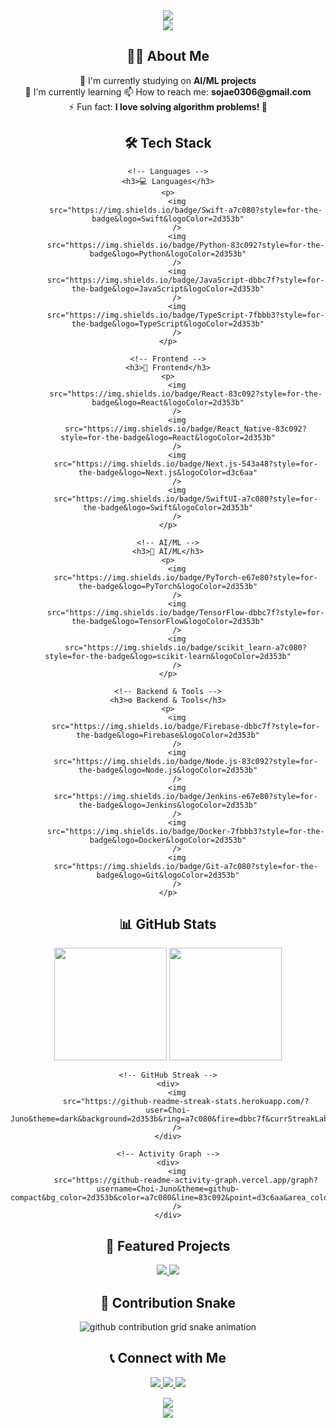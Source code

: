 <!-- Header with animated greeting -->
<div align="center">
    <img
        src="https://capsule-render.vercel.app/api?type=waving&color=gradient&customColorList=6&height=200&section=header&text=Hello!%20I'm%20Juno&fontSize=50&fontAlignY=35&animation=fadeIn&fontColor=2d353b&gradient=a7c080,83c092,d3c6aa"
    />
</div>

<!-- Typing animation -->
<div align="center">
    <img
        src="https://readme-typing-svg.demolab.com?font=Fira+Code&weight=500&size=22&pause=1000&color=a7c080&center=true&vCenter=true&width=600&lines=Full+Stack+Developer+%F0%9F%92%BB;AI+%26+Machine+Learning+Enthusiast+%F0%9F%A4%96;Mobile+App+Developer+%F0%9F%93%B1;Always+learning+something+new+%F0%9F%9A%80"
    />
</div>

<!-- About Me Section -->
<div align="center">
    <h2>👨‍💻 About Me</h2>
    <p>
        🔭 I'm currently studying on <strong>AI/ML projects</strong><br />
        🌱 I'm currently learning 📫 How to reach me:
        <strong>sojae0306@gmail.com</strong><br />
        ⚡ Fun fact: <strong>I love solving algorithm problems! 🧩</strong>
    </p>
</div>

<!-- Tech Stack Section -->
<div align="center">
    <h2>🛠️ Tech Stack</h2>

    <!-- Languages -->
    <h3>💻 Languages</h3>
    <p>
        <img
            src="https://img.shields.io/badge/Swift-a7c080?style=for-the-badge&logo=Swift&logoColor=2d353b"
        />
        <img
            src="https://img.shields.io/badge/Python-83c092?style=for-the-badge&logo=Python&logoColor=2d353b"
        />
        <img
            src="https://img.shields.io/badge/JavaScript-dbbc7f?style=for-the-badge&logo=JavaScript&logoColor=2d353b"
        />
        <img
            src="https://img.shields.io/badge/TypeScript-7fbbb3?style=for-the-badge&logo=TypeScript&logoColor=2d353b"
        />
    </p>

    <!-- Frontend -->
    <h3>🎨 Frontend</h3>
    <p>
        <img
            src="https://img.shields.io/badge/React-83c092?style=for-the-badge&logo=React&logoColor=2d353b"
        />
        <img
            src="https://img.shields.io/badge/React_Native-83c092?style=for-the-badge&logo=React&logoColor=2d353b"
        />
        <img
            src="https://img.shields.io/badge/Next.js-543a48?style=for-the-badge&logo=Next.js&logoColor=d3c6aa"
        />
        <img
            src="https://img.shields.io/badge/SwiftUI-a7c080?style=for-the-badge&logo=Swift&logoColor=2d353b"
        />
    </p>

    <!-- AI/ML -->
    <h3>🤖 AI/ML</h3>
    <p>
        <img
            src="https://img.shields.io/badge/PyTorch-e67e80?style=for-the-badge&logo=PyTorch&logoColor=2d353b"
        />
        <img
            src="https://img.shields.io/badge/TensorFlow-dbbc7f?style=for-the-badge&logo=TensorFlow&logoColor=2d353b"
        />
        <img
            src="https://img.shields.io/badge/scikit_learn-a7c080?style=for-the-badge&logo=scikit-learn&logoColor=2d353b"
        />
    </p>

    <!-- Backend & Tools -->
    <h3>⚙️ Backend & Tools</h3>
    <p>
        <img
            src="https://img.shields.io/badge/Firebase-dbbc7f?style=for-the-badge&logo=Firebase&logoColor=2d353b"
        />
        <img
            src="https://img.shields.io/badge/Node.js-83c092?style=for-the-badge&logo=Node.js&logoColor=2d353b"
        />
        <img
            src="https://img.shields.io/badge/Jenkins-e67e80?style=for-the-badge&logo=Jenkins&logoColor=2d353b"
        />
        <img
            src="https://img.shields.io/badge/Docker-7fbbb3?style=for-the-badge&logo=Docker&logoColor=2d353b"
        />
        <img
            src="https://img.shields.io/badge/Git-a7c080?style=for-the-badge&logo=Git&logoColor=2d353b"
        />
    </p>
</div>

<!-- GitHub Stats Section -->
<div align="center">
    <h2>📊 GitHub Stats</h2>
    <div>
        <img
            height="180em"
            src="https://github-readme-stats.vercel.app/api?username=Choi-Juno&show_icons=true&theme=dark&bg_color=2d353b&title_color=a7c080&text_color=d3c6aa&icon_color=83c092&border_color=543a48&include_all_commits=true&count_private=true"
        />
        <img
            height="180em"
            src="https://github-readme-stats.vercel.app/api/top-langs/?username=Choi-Juno&layout=compact&langs_count=8&theme=dark&bg_color=2d353b&title_color=a7c080&text_color=d3c6aa&border_color=543a48"
        />
    </div>

    <!-- GitHub Streak -->
    <div>
        <img
            src="https://github-readme-streak-stats.herokuapp.com/?user=Choi-Juno&theme=dark&background=2d353b&ring=a7c080&fire=dbbc7f&currStreakLabel=a7c080&sideLabels=d3c6aa&currStreakNum=d3c6aa&sideNums=d3c6aa&dates=859289&stroke=543a48"
        />
    </div>

    <!-- Activity Graph -->
    <div>
        <img
            src="https://github-readme-activity-graph.vercel.app/graph?username=Choi-Juno&theme=github-compact&bg_color=2d353b&color=a7c080&line=83c092&point=d3c6aa&area_color=a7c080&area=true&hide_border=true"
        />
    </div>
</div>

<!-- Projects Section -->
<div align="center">
    <h2>🚀 Featured Projects</h2>
    <div>
        <a href="https://github.com/Choi-Juno/your-project-1">
            <img
                src="https://github-readme-stats.vercel.app/api/pin/?username=Choi-Juno&repo=your-project-1&theme=dark&bg_color=2d353b&title_color=a7c080&text_color=d3c6aa&icon_color=83c092&border_color=543a48"
            />
        </a>
        <a href="https://github.com/Choi-Juno/your-project-2">
            <img
                src="https://github-readme-stats.vercel.app/api/pin/?username=Choi-Juno&repo=your-project-2&theme=dark&bg_color=2d353b&title_color=a7c080&text_color=d3c6aa&icon_color=83c092&border_color=543a48"
            />
        </a>
    </div>
</div>

<!-- Snake Animation -->
<div align="center">
    <h2>🐍 Contribution Snake</h2>
    <picture>
        <source
            media="(prefers-color-scheme: dark)"
            srcset="
                https://raw.githubusercontent.com/Choi-Juno/Choi-Juno/output/github-contribution-grid-snake-dark.svg
            "
        />
        <source
            media="(prefers-color-scheme: light)"
            srcset="
                https://raw.githubusercontent.com/Choi-Juno/Choi-Juno/output/github-contribution-grid-snake.svg
            "
        />
        <img
            alt="github contribution grid snake animation"
            src="https://raw.githubusercontent.com/Choi-Juno/Choi-Juno/output/github-contribution-grid-snake.svg"
        />
    </picture>
</div>

<!-- Contact Section -->
<div align="center">
    <h2>📞 Connect with Me</h2>
    <p>
        <a href="mailto:sojae0306@gmail.com">
            <img
                src="https://img.shields.io/badge/Email-e67e80?style=for-the-badge&logo=gmail&logoColor=2d353b"
            />
        </a>
        <a href="https://github.com/Choi-Juno">
            <img
                src="https://img.shields.io/badge/GitHub-543a48?style=for-the-badge&logo=github&logoColor=d3c6aa"
            />
        </a>
        <a href="https://your-portfolio.com">
            <img
                src="https://img.shields.io/badge/Portfolio-a7c080?style=for-the-badge&logo=google-chrome&logoColor=2d353b"
            />
        </a>
    </p>
</div>

<!-- Visitor Counter -->
<div align="center">
    <img
        src="https://komarev.com/ghpvc/?username=Choi-Juno&style=for-the-badge&color=a7c080&label=Profile+Views"
    />
</div>

<!-- Footer -->
<div align="center">
    <img
        src="https://capsule-render.vercel.app/api?type=waving&color=gradient&customColorList=6&height=100&section=footer&gradient=a7c080,83c092,d3c6aa"
    />
</div>
